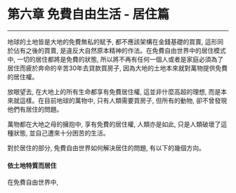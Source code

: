 # 第六章 免費自由生活 - 居住篇

---

地球的土地皆是大地的免費無私的賦予, 都不應該架構在金錢基礎的買賣, 這形同於佔有之後的買賣, 是違反大自然原本精神的作法。在免費自由世界中的居住模式中, 一切的居住都將是免費的狀態, 所以將不再有任何一個人或者是家庭必須為了居住而疲於奔命的辛苦30年去貸款買房子, 因為大地的土地本來就對萬物提供免費的居住權。

放眼望去, 在大地上的所有生命都享有免費居住權, 這並非什麼高超的理想, 而是本來就這樣。在目前地球的萬物中, 只有人類需要買房子, 但所有的動物, 卻不曾發現他們有居住的問題。

萬物都在大地之母的擁抱中, 享有免費的居住權, 人類亦是如此, 只是人類破壞了這種狀態, 並自己遭來十分困苦的生活。

對於居住的部分, 免費自由世界如何解決居住的問題, 有以下的幾個方向。

#### 依土地特質而居住

在免費自由世界中, 




